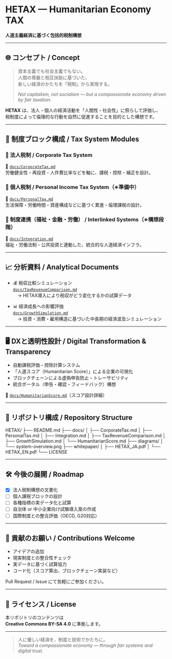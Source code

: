 # HETAX — Humanitarian Economy TAX  
**人道主義経済に基づく包括的税制構想**

---

## 🌐 コンセプト / Concept

> 資本主義でも社会主義でもない。  
> 人間の尊厳と相互扶助に基づいた、  
> 新しい経済のかたちを「税制」から実現する。  
>  
> *Not capitalism, not socialism — but a compassionate economy driven by fair taxation.*

**HETAX** は、法人・個人の経済活動を「人間性・社会性」に照らして評価し、  
税制度によって倫理的な行動を自然に促進することを目的とした構想です。

---

## 🧩 制度ブロック構成 / Tax System Modules

### 🏢 法人税制 / Corporate Tax System  
📄 [`docs/CorporateTax.md`](docs/CorporateTax.md)  
労働健全性・再投資・人件費比率などを軸に、課税・控除・補正を設計。

### 👤 個人税制 / Personal Income Tax System（※準備中）  
📄 [`docs/PersonalTax.md`](docs/PersonalTax.md)  
生活保障・労働時間・資産構成などに基づく累進・倫理課税の設計。

### 🔗 制度連携（福祉・金融・労働） / Interlinked Systems（※構想段階）  
📄 [`docs/Integration.md`](docs/Integration.md)  
福祉・労働法制・公共投資と連動した、統合的な人道経済インフラ。

---

## 📈 分析資料 / Analytical Documents

- 💰 税収比較シミュレーション  
  [`docs/TaxRevenueComparison.md`](docs/TaxRevenueComparison.md)  
　→ HETAX導入により税収がどう変化するかの試算データ

- 📊 経済成長への影響評価  
  [`docs/GrowthSimulation.md`](docs/GrowthSimulation.md)  
　→ 投資・消費・雇用構造に基づいた中長期の経済波及シミュレーション

---

## 🖥 DXと透明性設計 / Digital Transformation & Transparency

- 自動課税評価・控除計算システム  
- 「人道スコア（Humanitarian Score）」による企業の可視化  
- ブロックチェーンによる虚偽申告防止・トレーサビリティ  
- 統合ポータル（申告・確認・フィードバック）構想

📄 [`docs/HumanitarianScore.md`](docs/HumanitarianScore.md)（スコア設計詳細）

---

## 📂 リポジトリ構成 / Repository Structure

HETAX/
├── README.md
├── docs/
│ ├── CorporateTax.md
│ ├── PersonalTax.md
│ ├── Integration.md
│ ├── TaxRevenueComparison.md
│ ├── GrowthSimulation.md
│ └── HumanitarianScore.md
├── diagrams/
│ └── system-overview.png
├── whitepaper/
│ ├── HETAX_JA.pdf
│ └── HETAX_EN.pdf
└── LICENSE

---

## 🛠 今後の展開 / Roadmap

- [x] 法人税制構想の文書化
- [ ] 個人課税ブロックの設計
- [ ] 各種指標の実データ化と試算
- [ ] 自治体 or 中小企業向け試験導入案の作成
- [ ] 国際制度との整合評価（OECD, G20対応）

---

## 🤝 貢献のお願い / Contributions Welcome

- アイデアの追加
- 現実制度との整合性チェック
- 実データに基づく試算協力
- コード化（スコア算出、ブロックチェーン実装など）

Pull Request / Issue にて気軽にご参加ください。

---

## 📜 ライセンス / License

本リポジトリのコンテンツは  
**Creative Commons BY-SA 4.0** に準拠します。

---

> 人に優しい経済を、制度と技術でかたちに。  
> *Toward a compassionate economy — through fair systems and digital trust.*
